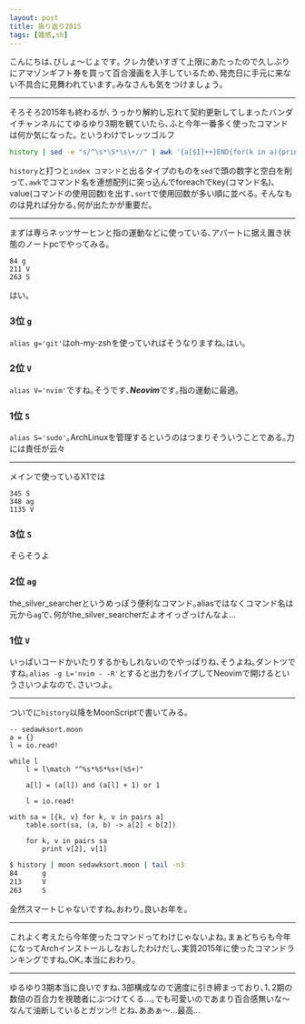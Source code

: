 ```yaml
---
layout: post
title: 振り返り2015
tags: [雑感,sh]
---
```


こんにちは､びしょ〜じょです｡
クレカ使いすぎて上限にあたったので久しぶりにアマゾンギフト券を買って百合漫画を入手しているため､発売日に手元に来ない不具合に見舞われています｡みなさんも気をつけましょう｡

---

そろそろ2015年も終わるが､うっかり解約し忘れて契約更新してしまったバンダイチャンネルにてゆるゆり3期を観ていたら､ふと今年一番多く使ったコマンドは何か気になった｡
というわけでレッツゴルフ

```Bash
history | sed -e "s/^\s*\S*\s\+//" | awk '{a[$1]++}END{for(k in a){print a[k], k}}' | sort -n
```

`history`と打つと`index コマンド`と出るタイプのものを`sed`で頭の数字と空白を削って､`awk`でコマンド名を連想配列に突っ込んでforeachでkey(コマンド名)､value(コマンドの使用回数)を出す､`sort`で使用回数が多い順に並べる｡
そんなものは見れば分かる｡何が出たかが重要だ｡

---

まずは専らネッツサーヒンと指の運動などに使っている､アパートに据え置き状態のノートpcでやってみる｡

```
84 g
211 V
263 S
```

はい｡

### 3位 `g`
`alias g='git'`はoh-my-zshを使っていればそうなりますね｡はい｡

### 2位 `V`
`alias V='nvim'`ですね｡そうです､***Neovim***です｡指の運動に最適｡

### 1位 `S`
`alias S='sudo'`｡ArchLinuxを管理するというのはつまりそういうことである｡力には責任が云々

---
メインで使っているX1では

```
345 S
348 ag
1135 V
```

### 3位 `S`
そらそうよ

### 2位 `ag`
the_silver_searcherというめっぽう便利なコマンド｡aliasではなくコマンド名は元から`ag`で､何がthe_silver_searcherだよオイっざっけんなよ…

### 1位 `V`
いっぱいコードかいたりするかもしれないのでやっぱりね､そうよね｡ダントツですね｡`alias -g L='nvim - -R'`とすると出力をパイプしてNeovimで開けるというさいつよなので､さいつよ｡

---

ついでに`history`以降をMoonScriptで書いてみる｡

```MoonScript
-- sedawksort.moon
a = {}
l = io.read!

while l
	l = l\match "^%s*%S*%s+(%S+)"

	a[l] = (a[l]) and (a[l] + 1) or 1

	l = io.read!

with sa = [{k, v} for k, v in pairs a]
	table.sort(sa, (a, b) -> a[2] < b[2])

	for k, v in pairs sa
		print v[2], v[1]
```

```Bash
$ history | moon sedawksort.moon | tail -n3
84      g
213     V
263     S
```

全然スマートじゃないですね｡おわり｡良いお年を｡

---

これよく考えたら今年使ったコマンドってわけじゃないよね｡まぁどちらも今年になってArchインストールしなおしたわけだし､実質2015年に使ったコマンドランキングですね｡OK｡本当におわり｡

---

ゆるゆり3期本当に良いですね､3部構成なので適度に引き締まっており､1､2期の数倍の百合力を視聴者にぶつけてくる…｡でも可愛いのであまり百合感無いな〜なんて油断しているとガツン!! とね､ああぁ〜…最高…
